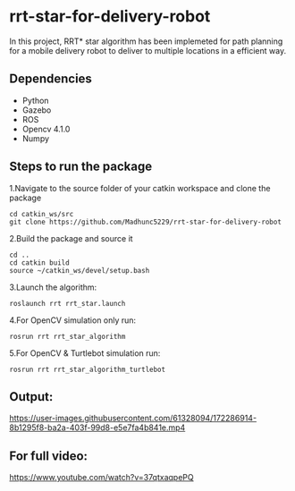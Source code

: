 # rrt-star-for-delivery-robot

In this project, RRT* star algorithm has been implemeted for path planning for a mobile delivery robot to deliver to multiple locations in a efficient way.

## Dependencies
-   Python
-   Gazebo
-   ROS
-   Opencv 4.1.0
-   Numpy

## Steps to run the package
1.Navigate to the source folder of your catkin workspace and clone the package
  
    cd catkin_ws/src
    git clone https://github.com/Madhunc5229/rrt-star-for-delivery-robot
2.Build the package and source it

    cd ..
    cd catkin build
    source ~/catkin_ws/devel/setup.bash 

3.Launch the algorithm:
    
    roslaunch rrt rrt_star.launch

4.For OpenCV simulation only run:
  
    rosrun rrt rrt_star_algorithm
    
5.For OpenCV & Turtlebot simulation run:
  
    rosrun rrt rrt_star_algorithm_turtlebot

## Output:

https://user-images.githubusercontent.com/61328094/172286914-8b1295f8-ba2a-403f-99d8-e5e7fa4b841e.mp4

## For full video:
https://www.youtube.com/watch?v=37qtxaqpePQ

